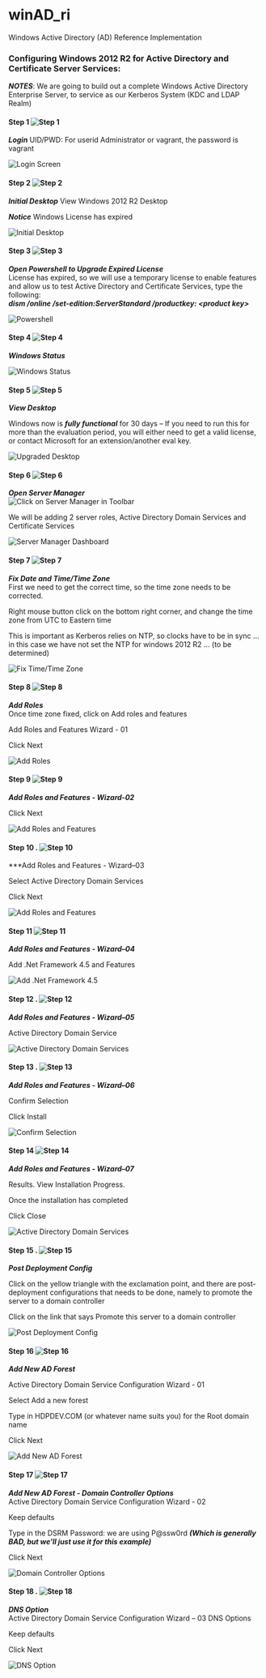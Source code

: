 # winAD_ri
Windows Active Directory (AD) Reference Implementation

### Configuring Windows 2012 R2 for Active Directory and Certificate Server Services:
***NOTES***:  We are going to build out a complete Windows Active Directory Enterprise Server, to service as our Kerberos System (KDC and LDAP Realm) 

#### Step 1  ![Step 1](https://github.com/lel99999/winAD_ri/blob/master/images/arrow_down_25x25.png "Step 1")
***Login***
UID/PWD:   For userid Administrator or vagrant, the password is vagrant 

![Login Screen](https://github.com/lel99999/winAD_ri/blob/master/images/firstLogin.png "Login Screen")
      
#### Step 2  ![Step 2](https://github.com/lel99999/winAD_ri/blob/master/images/arrow_down_25x25.png "Step 2")
***Initial Desktop***
View Windows 2012 R2 Desktop

***Notice*** Windows License has expired

![Initial Desktop](https://github.com/lel99999/winAD_ri/blob/master/images/firstDesktop.png "Initial Desktop")

#### Step 3  ![Step 3](https://github.com/lel99999/winAD_ri/blob/master/images/arrow_down_25x25.png "Step 3")
***Open Powershell to Upgrade Expired License*** <br/>
License has expired, so we will use a temporary license to enable features and allow us to test Active Directory and Certificate Services, type the following: <br/>
***dism /online /set-edition:ServerStandard /productkey: \<product key\>***

![Powershell]( https://github.com/lel99999/winAD_ri/blob/master/images/powershell.png "Powershell")

#### Step 4  ![Step 4](https://github.com/lel99999/winAD_ri/blob/master/images/arrow_down_25x25.png "Step 4")
***Windows Status***

![Windows Status](https://github.com/lel99999/winAD_ri/blob/master/images/addfeatures_status.png "Windws Status")

#### Step 5  ![Step 5](https://github.com/lel99999/winAD_ri/blob/master/images/arrow_down_25x25.png "Step 5")
***View Desktop***

Windows now is ***fully functional*** for 30 days – If you need to run this for more than the evaluation period, 
you will either need to get a valid license, or contact Microsoft for an extension/another eval key.

![Upgraded Desktop](https://github.com/lel99999/winAD_ri/blob/master/images/upgradedDesktop.png "Upgraded Desktop")

#### Step 6  ![Step 6](https://github.com/lel99999/winAD_ri/blob/master/images/arrow_down_25x25.png "Step 6")
***Open Server Manager*** <br/>
![Click on Server Manager in Toolbar](https://github.com/lel99999/winAD_ri/blob/master/images/desktop_smallbar.jpg "Click on Server Manager in Toolbar")

We will be adding 2 server roles, Active Directory Domain Services and Certificate Services

![Server Manager Dashboard](https://github.com/lel99999/winAD_ri/blob/master/images/servermanagerDashboard.png "Server Manager Dashboard")

#### Step 7  ![Step 7](https://github.com/lel99999/winAD_ri/blob/master/images/arrow_down_25x25.png "Step 7")
***Fix Date and Time/Time Zone*** <br/>
First we need to get the correct time, so the time zone needs to be corrected.

Right mouse button click on the bottom right corner, and change the time zone from UTC to Eastern time

This is important as Kerberos relies on NTP, so clocks have to be in sync  … in this case we have not set the NTP for windows 2012 R2 …
(to be determined)


![Fix Time/Time Zone](https://github.com/lel99999/winAD_ri/blob/master/images/timezone.png "Fix Time/Time Zone")

#### Step 8  ![Step 8](https://github.com/lel99999/winAD_ri/blob/master/images/arrow_down_25x25.png "Step 8")
***Add Roles*** <br/>
Once time zone fixed, click on Add roles and features

Add Roles and Features Wizard - 01

Click Next

![Add Roles](https://github.com/lel99999/winAD_ri/blob/master/images/addRole.png "Add Roles")

#### Step 9  ![Step 9](https://github.com/lel99999/winAD_ri/blob/master/images/arrow_down_25x25.png "Step 9")
***Add Roles and Features - Wizard-02*** <br/>

Click Next

![Add Roles and Features](https://github.com/lel99999/winAD_ri/blob/master/images/addRole_wizard_02.png "Add Roles and Features")


#### Step 10 . ![Step 10](https://github.com/lel99999/winAD_ri/blob/master/images/arrow_down_25x25.png "Step 10")
***Add Roles and Features - Wizard–03

Select Active Directory Domain Services  <br/>

Click Next

![Add Roles and Features](https://github.com/lel99999/winAD_ri/blob/master/images/addRole_wizard_03.png "Add Roles and Features - Select AD Domain Services")

#### Step 11  ![Step 11](https://github.com/lel99999/winAD_ri/blob/master/images/arrow_down_25x25.png "Step 11")
***Add Roles and Features - Wizard–04*** <br/>

Add .Net Framework 4.5 and Features

![Add .Net Framework 4.5](https://github.com/lel99999/winAD_ri/blob/master/images/addRole_wizard_04.png "Add .Net Framework 4.5")

#### Step 12 . ![Step 12](https://github.com/lel99999/winAD_ri/blob/master/images/arrow_down_25x25.png "Step 12")
***Add Roles and Features - Wizard–05*** <br/>

Active Directory Domain Service

![Active Directory Domain Services](https://github.com/lel99999/winAD_ri/blob/master/images/addRole_wizard_05.png "Active Directory Domain Services")

#### Step 13 . ![Step 13](https://github.com/lel99999/winAD_ri/blob/master/images/arrow_down_25x25.png "Step 13")
***Add Roles and Features - Wizard–06*** <br/>

Confirm Selection

Click Install

![Confirm Selection](https://github.com/lel99999/winAD_ri/blob/master/images/addRole_wizard_06.png "Confirm Selection")

#### Step 14  ![Step 14](https://github.com/lel99999/winAD_ri/blob/master/images/arrow_down_25x25.png "Step 14")
***Add Roles and Features - Wizard–07*** <br/>

Results.  View Installation Progress.

Once the installation has completed

Click Close


![Active Directory Domain Services](https://github.com/lel99999/winAD_ri/blob/master/images/addRole_wizard_07.png "Active Directory Domain Services")

#### Step 15 . ![Step 15](https://github.com/lel99999/winAD_ri/blob/master/images/arrow_down_25x25.png "Step 15")
***Post Deployment Config***

Click on the yellow triangle with the exclamation point, and there are post-deployment configurations that needs to be done, namely to promote the server to a domain controller

Click on the link that says Promote this server to a domain  controller

![Post Deployment Config](https://github.com/lel99999/winAD_ri/blob/master/images/postDeploymentConfig.png "Post Deployment Config")

#### Step 16  ![Step 16](https://github.com/lel99999/winAD_ri/blob/master/images/arrow_down_25x25.png "Step 16")
***Add New AD Forest***

Active Directory Domain Service Configuration 
Wizard - 01

Select Add a new forest

Type in HDPDEV.COM (or whatever name suits you) for the Root domain name

Click Next

![Add New AD Forest](https://github.com/lel99999/winAD_ri/blob/master/images/ad_newforest_wizard-01.png "Add New AD Forest")


#### Step 17  ![Step 17](https://github.com/lel99999/winAD_ri/blob/master/images/arrow_down_25x25.png "Step 17")
***Add New AD Forest - Domain Controller Options*** <br/>
Active Directory Domain Service Configuration 
Wizard - 02

Keep defaults

Type in the DSRM Password:  we are using P@ssw0rd ***(Which is generally BAD, but we'll just use it for this example)***

Click Next

![Domain Controller Options](https://github.com/lel99999/winAD_ri/blob/master/images/ad_newforest_wizard-02.png "Domain Controller Options")



#### Step 18 . ![Step 18](https://github.com/lel99999/winAD_ri/blob/master/images/arrow_down_25x25.png "Step 18")
***DNS Option*** <br/>
Active Directory Domain Service Configuration 
Wizard – 03
DNS Options

Keep defaults

Click Next

![DNS Option](https://github.com/lel99999/winAD_ri/blob/master/images/ad_newforest_wizard-03.png "DNS Option")



